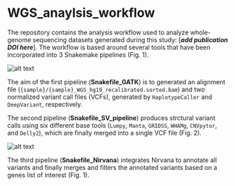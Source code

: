 # WGS_anaylsis_workflow

The repository contains the analysis workflow used to analyze whole-genome sequencing datasets generated during this study: [**<em>add publication DOI here</em>**].
The workflow is based around several tools that have been incorporated into 3 Snakemake pipelines (Fig. 1).

![alt text](https://github.com/jordimaggi/WGS_anaylsis_workflow/tree/main/Figure_1_github.png "Fig. 1: WGS analysis workflow overview")


The aim of the first pipeline (**Snakefile_GATK**) is to generated an alignment file (<code>{sample}/{sample}_WGS_hg19_recalibrated.sorted.bam</code>) and two normalized variant call files (VCFs), generated by <code>HaplotypeCaller</code> and <code>DeepVariant</code>, respectively.

The second pipeline (**Snakefile_SV_pipeline**) produces strctural variant calls using six different base tools (<code>Lumpy</code>, <code>Manta</code>, <code>GRIDSS</code>, <code>WHAMg</code>, <code>CNVpytor</code>, and <code>Delly2</code>), which are finally merged into a single VCF file (Fig. 2).

![alt text](https://github.com/jordimaggi/WGS_anaylsis_workflow/tree/main/Figure_2_github.png "Fig. 2: Structural variants discovery workflow")

The third pipeline (**Snakefile_Nirvana**) integrates Nirvana to annotate all variants and finally merges and filters the annotated variants based on a genes list of interest (Fig. 1).

